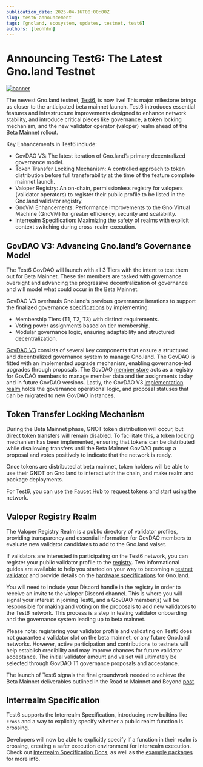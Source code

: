 ```yaml
---
publication_date: 2025-04-16T00:00:00Z
slug: test6-announcement
tags: [gnoland, ecosystem, updates, testnet, test6]
authors: [leohhhn]
---
```


# Announcing Test6: The Latest Gno.land Testnet


[![banner](https://gnolang.github.io/blog/2025-04-16_test6-announcement/src/thumbs/banner.jpg)](https://gnolang.github.io/blog/2025-04-16_test6-announcement/src/banner.jpg)

The newest Gno.land testnet, [Test6](https://test6.testnets.gno.land/), is now live! This major milestone brings us closer to the anticipated beta mainnet launch. Test6 introduces essential features and infrastructure improvements designed to enhance network stability, and introduce critical pieces like governance, a token locking mechanism, and the new validator operator (valoper) realm ahead of the Beta Mainnet rollout.

Key Enhancements in Test6 include: 

- GovDAO V3: The latest iteration of Gno.land’s primary decentralized governance model.
- Token Transfer Locking Mechanism: A controlled approach to token distribution before full transferability at the time of the feature complete mainnet launch.
- Valoper Registry: An on-chain, permissionless registry for valopers (validator operators) to register their public profile to be listed in the Gno.land validator registry.
- GnoVM Enhancements: Performance improvements to the Gno Virtual Machine (GnoVM) for greater efficiency, security and scalability.
- Interrealm Specification: Maximizing the safety of realms with explicit context switching during cross-realm execution.

## GovDAO V3: Advancing Gno.land’s Governance Model

The Test6 GovDAO will launch with all 3 Tiers with the intent to test them out for Beta Mainnet.
These tier members are tasked with governance oversight and advancing the progressive decentralization 
of governance and will model what could occur in the Beta Mainnet.

GovDAO V3 overhauls Gno.land’s previous governance iterations to support the finalized governance [specifications](https://gist.github.com/jaekwon/918ad325c4c8f7fb5d6e022e33cb7eb3) by implementing:

- Membership Tiers (T1, T2, T3) with distinct requirements.
- Voting power assignments based on tier membership.
- Modular governance logic, ensuring adaptability and structured decentralization.

[GovDAO V3](https://test6.testnets.gno.land/r/gov/dao/) consists of several key components that ensure a 
structured and decentralized governance system to manage Gno.land. The GovDAO is fitted with an implemented
upgrade mechanism, enabling governance-led upgrades through proposals. The GovDAO
[member store](https://test6.testnets.gno.land/r/gov/dao/v3/memberstore) acts as a registry for GovDAO
members to manage member data and tier assignments today and in future GovDAO versions. Lastly, the 
GovDAO V3 [implementation realm](https://test6.testnets.gno.land/r/gov/dao) holds the governance operational 
logic, and proposal statuses that can be migrated to new GovDAO instances.

## Token Transfer Locking Mechanism

During the Beta Mainnet phase, GNOT token distribution will occur, but direct token 
transfers will remain disabled. To facilitate this, a token locking mechanism has been 
implemented, ensuring that tokens can be distributed while disallowing transfers until the 
Beta Mainnet GovDAO puts up a proposal and votes positively to indicate that the network is ready.

Once tokens are distributed at beta mainnet, token holders will be able to use their
GNOT on Gno.land to interact with the chain, and make realm and package deployments.

For Test6, you can use the [Faucet Hub](https://faucet.gno.land/) to request tokens 
and start using the network.

## Valoper Registry Realm

The Valoper Registry Realm is a public directory of validator profiles, providing 
transparency and essential information for GovDAO members to evaluate new validator 
candidates to add to the Gno.land valset.

If validators are interested in participating on the Test6 network, you can register
your public validator profile to the [registry](https://test6.testnets.gno.land/r/gnoland/valopers). 
Two informational guides are available to help you started on your way to becoming a
[testnet validator](https://gnops.io/articles/guides/become-testnet-validator/) and 
provide details on the [hardware specifications](https://gnops.io/articles/effective-gnops/validator-specs/) for Gno.land.

You will need to include your Discord handle in the registry in order to receive 
an invite to the valoper Discord channel. This is where you will signal your interest
in joining Test6, and a GovDAO member(s) will be responsible for making and voting 
on the proposals to add new validators to the Test6 network. This process is a step 
in testing validator onboarding and the governance system leading up to beta mainnet.

Please note: registering your validator profile and validating on Test6 does not guarantee 
a validator slot on the beta mainnet, or any future Gno.land networks. However, active
participation and contributions to testnets will help establish credibility and may 
improve chances for future validator acceptance. The initial validator amount and 
valset will ultimately be selected through GovDAO T1 governance proposals and acceptance.

The launch of Test6 signals the final groundwork needed to achieve the Beta Mainnet
deliverables outlined in the Road to Mainnet and Beyond [post](https://gno.land/r/gnoland/blog:p/road-to-mainnet).

## Interrealm Specification

Test6 supports the Interrealm Specification, introducing new builtins like `cross`
and a way to explicitly specify whether a public realm function is crossing.

Developers will now be able to explicitly specify if a function in their realm is
crossing, creating a safer execution environment for interrealm execution. Check 
out [Interrealm Specification Docs](https://docs.gno.land/resources/gno-interrealm),
as well as the [example packages](https://github.com/gnolang/gno/tree/master/examples) 
for more info.